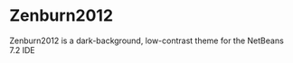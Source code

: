 Zenburn2012
===========

Zenburn2012 is a dark-background, low-contrast theme for the NetBeans 7.2 IDE